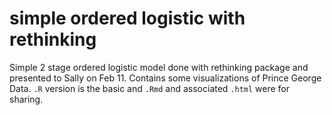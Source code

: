 # simple ordered logistic with rethinking

Simple 2 stage ordered logistic model done with rethinking package and presented to Sally on Feb 11. Contains some visualizations of Prince George Data. `.R` version is the basic and `.Rmd` and associated `.html` were for sharing.
